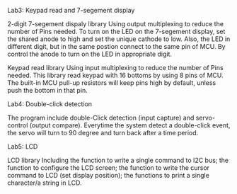 Lab3: Keypad read and 7-segement display

2-digit 7-segement dispaly library
Using output multiplexing to reduce the number of Pins needed. To turn on the LED on the 7-segement display, set the shared anode to high and set the unique cathode to low. Also, the LED in different digit, but in the same postion connect to the same pin of MCU. By control the anode to turn on the LED in appropriate digit.

Keypad read library
Using input multiplexing to reduce the number of Pins needed. This library read keypad with 16 bottoms by using 8 pins of MCU. The built-in MCU pull-up resistors will keep pins high by default, unless push the bottom in that pin.


Lab4: Double-click detection

The program include double-Click detection (input capture) and servo-control (output compare). Everytime the system detect a double-click event, the servo will turn to 90 degree and turn back after a time period. 

Lab5: LCD

LCD library
Including the function to write a single command to I2C bus; the function to configure the LCD screen; the function to write the cursor command to LCD (set display position); the functions to print a single character/a string in LCD.
